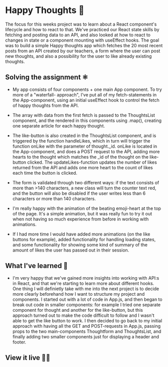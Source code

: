 # Happy Thoughts 💌
The focus for this weeks project was to learn about a React component's lifecycle and how to react to that. We've practiced our React state skills by fetching and posting data to an API, and also looked at how to react to changes in state or a component mounting with useEffect hooks. The goal was to build a simple Happy thoughts app which fetches the 20 most recent posts from an API created by our teachers, a form where the user can post new thoughts, and also a possibility for the user to like already existing thoughts.

## Solving the assignment ⚛️
- My app consists of four components + one main App component. To try more of a "waterfall- approach", I've put all of my fetch-statements in the App-component, using an initial useEffect hook to control the fetch of happy thoughts from the API. 

- The array with data from the first fetch is passed to the ThoughtsList component, and the rendered in this components using .map(), creating one separate article for each happy thought. 

- The like-button is also created in the ThoughtsList component, and is triggered by the function handleLikes, which in turn will trigger the function onLike with the parameter of thought._id. onLike is located in the App-component, and does a POST request to the API, adding more hearts to the thought which matches the _id of the thought on the like-button clicked. The updateLikes-function updates the number of likes returned from the API and adds one more heart to the count of likes each time the button is clicked.

- The form is validated through two different ways: if the text consists of more than >140 characters, a new class will turn the counter text red, and the button will also be disabled if the user writes less than 6 characters or more than 140 characters. 

- I'm really happy with the animation of the beating emoji-heart at the top of the page. It's a simple animation, but it was really fun to try it out when not having so much experience from before in working with animations.

- If I had more time I would have added more animations (on the like buttons for example), added functionality for handling loading states, and some functionality for showing some kind of summary of the amount of likes the user has passed out in their session.   

## What I've learned 🦉
- I'm very happy that we've gained more insights into working with API:s in React, and that we're starting to learn more about different hooks. One thing I will definietly take with me into the next project is to decide more clearly beforehand how I want to structure my project and components. I started out with a lot of code in App.js, and then began to break out code in smaller components: for example I tried one separate component for thought and another for the like-button, but this approach turned out to make the code difficult to follow and I wasn't able to get the like button to work. I then decided to go back to my initial approach with having all the GET and POST-requests in App.js, passing props to the two main-components Thoughtform and ThoughtsList, and finally adding two smaller components just for displaying a header and footer.

## View it live 👩‍💻


